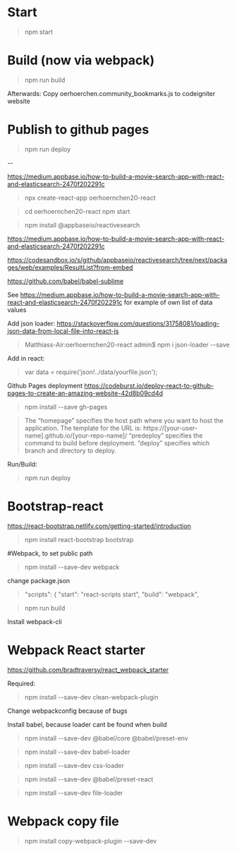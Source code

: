 
# Start

> npm start

# Build (now via webpack)

> npm run build

Afterwards: Copy oerhoerchen.community_bookmarks.js to codeigniter website

# Publish to github pages

> npm run deploy

-- 


https://medium.appbase.io/how-to-build-a-movie-search-app-with-react-and-elasticsearch-2470f202291c

> npx create-react-app oerhoernchen20-react

> cd oerhoernchen20-react
> npm start

> npm install @appbaseio/reactivesearch

https://medium.appbase.io/how-to-build-a-movie-search-app-with-react-and-elasticsearch-2470f202291c

https://codesandbox.io/s/github/appbaseio/reactivesearch/tree/next/packages/web/examples/ResultList?from-embed

https://github.com/babel/babel-sublime

See https://medium.appbase.io/how-to-build-a-movie-search-app-with-react-and-elasticsearch-2470f202291c for example of own list of data values

Add json loader:
https://stackoverflow.com/questions/31758081/loading-json-data-from-local-file-into-react-js

> Matthiass-Air:oerhoernchen20-react admin$ npm i json-loader --save

Add in react: 
> var data = require('json!../data/yourfile.json');

Github Pages deployment
https://codeburst.io/deploy-react-to-github-pages-to-create-an-amazing-website-42d8b09cd4d
> npm install --save gh-pages

>The “homepage” specifies the host path where you want to host the application. 
> The template for the URL is: 
> https://[your-user-name].github.io/[your-repo-name]/
> “predeploy” specifies the command to build before deployment.
> “deploy” specifies which branch and directory to deploy.

Run/Build:
> npm run deploy

# Bootstrap-react

https://react-bootstrap.netlify.com/getting-started/introduction

> npm install react-bootstrap bootstrap

#Webpack, to set public path

> npm install --save-dev webpack

change package.json

> "scripts": {
>   "start": "react-scripts start",
>  "build": "webpack",

> npm run build

Install webpack-cli 

# Webpack React starter

https://github.com/bradtraversy/react_webpack_starter

Required: 

> npm install --save-dev clean-webpack-plugin

Change webpackconfig because of bugs

Install babel, because loader cant be found when build

> npm install --save-dev @babel/core @babel/preset-env

> npm install --save-dev babel-loader

> npm install --save-dev css-loader

>npm install --save-dev @babel/preset-react

> npm install --save-dev file-loader

# Webpack copy file

> npm install copy-webpack-plugin --save-dev